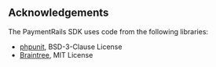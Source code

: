 Acknowledgements
----------------

The PaymentRails SDK uses code from the following libraries:

* [phpunit](https://github.com/sebastianbergmann/phpunit), BSD-3-Clause License
* [Braintree](https://github.com/braintree/braintree_php), MIT License
